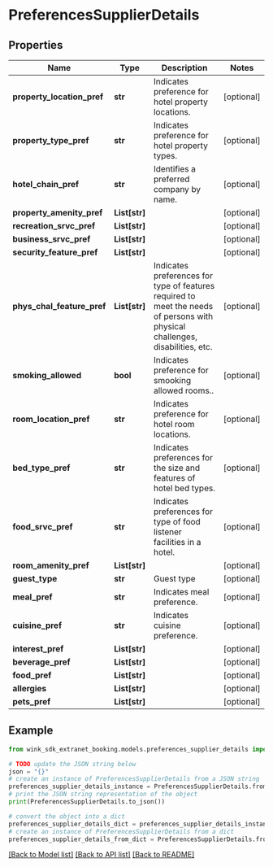# PreferencesSupplierDetails


## Properties

Name | Type | Description | Notes
------------ | ------------- | ------------- | -------------
**property_location_pref** | **str** | Indicates preference for hotel property locations. | [optional] 
**property_type_pref** | **str** | Indicates preference for hotel property types. | [optional] 
**hotel_chain_pref** | **str** | Identifies a preferred company by name. | [optional] 
**property_amenity_pref** | **List[str]** |  | [optional] 
**recreation_srvc_pref** | **List[str]** |  | [optional] 
**business_srvc_pref** | **List[str]** |  | [optional] 
**security_feature_pref** | **List[str]** |  | [optional] 
**phys_chal_feature_pref** | **List[str]** | Indicates preferences for type of features required to meet the needs of persons with physical challenges, disabilities, etc. | [optional] 
**smoking_allowed** | **bool** | Indicates preference for smooking allowed rooms.. | [optional] 
**room_location_pref** | **str** | Indicates preference for hotel room locations. | [optional] 
**bed_type_pref** | **str** | Indicates preferences for the size and features of hotel bed types. | [optional] 
**food_srvc_pref** | **str** | Indicates preferences for type of food listener facilities in a hotel. | [optional] 
**room_amenity_pref** | **List[str]** |  | [optional] 
**guest_type** | **str** | Guest type | [optional] 
**meal_pref** | **str** | Indicates meal preference. | [optional] 
**cuisine_pref** | **str** | Indicates cuisine preference. | [optional] 
**interest_pref** | **List[str]** |  | [optional] 
**beverage_pref** | **List[str]** |  | [optional] 
**food_pref** | **List[str]** |  | [optional] 
**allergies** | **List[str]** |  | [optional] 
**pets_pref** | **List[str]** |  | [optional] 

## Example

```python
from wink_sdk_extranet_booking.models.preferences_supplier_details import PreferencesSupplierDetails

# TODO update the JSON string below
json = "{}"
# create an instance of PreferencesSupplierDetails from a JSON string
preferences_supplier_details_instance = PreferencesSupplierDetails.from_json(json)
# print the JSON string representation of the object
print(PreferencesSupplierDetails.to_json())

# convert the object into a dict
preferences_supplier_details_dict = preferences_supplier_details_instance.to_dict()
# create an instance of PreferencesSupplierDetails from a dict
preferences_supplier_details_from_dict = PreferencesSupplierDetails.from_dict(preferences_supplier_details_dict)
```
[[Back to Model list]](../README.md#documentation-for-models) [[Back to API list]](../README.md#documentation-for-api-endpoints) [[Back to README]](../README.md)


